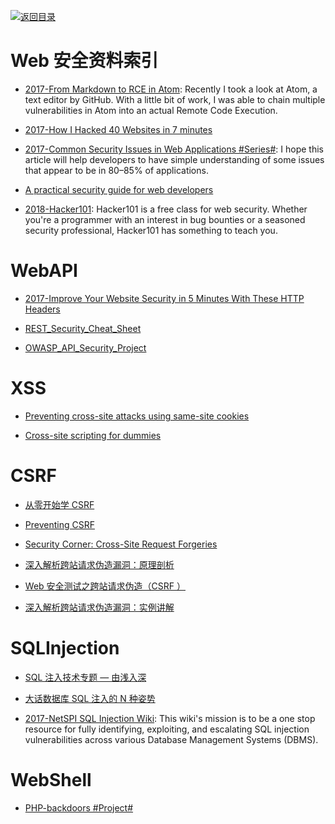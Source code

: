 [![返回目录](https://parg.co/UGo)](https://parg.co/b4z)

# Web 安全资料索引

* [2017-From Markdown to RCE in Atom](https://statuscode.ch/2017/11/from-markdown-to-rce-in-atom/): Recently I took a look at Atom, a text editor by GitHub. With a little bit of work, I was able to chain multiple vulnerabilities in Atom into an actual Remote Code Execution.

* [2017-How I Hacked 40 Websites in 7 minutes](https://parg.co/U5b)

* [2017-Common Security Issues in Web Applications #Series#](https://parg.co/Uu9): I hope this article will help developers to have simple understanding of some issues that appear to be in 80–85% of applications.

- [A practical security guide for web developers](https://github.com/FallibleInc/security-guide-for-developers)

- [2018-Hacker101](https://github.com/Hacker0x01/hacker101): Hacker101 is a free class for web security. Whether you're a programmer with an interest in bug bounties or a seasoned security professional, Hacker101 has something to teach you.

# WebAPI

* [2017-Improve Your Website Security in 5 Minutes With These HTTP Headers](https://parg.co/Upz)

- [REST_Security_Cheat_Sheet](https://www.owasp.org/index.php/REST_Security_Cheat_Sheet)

- [OWASP_API_Security_Project](https://www.owasp.org/index.php/OWASP_API_Security_Project)

# XSS

* [Preventing cross-site attacks using same-site cookies](https://parg.co/bs5)

- [Cross-site scripting for dummies](https://hackernoon.com/cross-site-scripting-for-dummies-be30f76fad09#.6yvkvry4s)

# CSRF

* [从零开始学 CSRF](http://www.freebuf.com/articles/web/55965.html)

* [Preventing CSRF](http://www.playhack.net/view.php?id=31)

* [Security Corner: Cross-Site Request Forgeries](http://shiflett.org/articles/cross-site-request-forgeries)

* [深入解析跨站请求伪造漏洞：原理剖析](http://netsecurity.51cto.com/art/200812/102951.htm)

* [ Web 安全测试之跨站请求伪造（CSRF ）](http://netsecurity.51cto.com/art/200811/97281.htm)

* [深入解析跨站请求伪造漏洞：实例讲解](http://netsecurity.51cto.com/art/200812/102925.htm)

# SQLInjection

* [SQL 注入技术专题 — 由浅入深](http://www.tuicool.com/articles/fAF363)

* [大话数据库 SQL 注入的 N 种姿势](http://www.freebuf.com/articles/web/98119.html)

- [2017-NetSPI SQL Injection Wiki](https://sqlwiki.netspi.com/): This wiki's mission is to be a one stop resource for fully identifying, exploiting, and escalating SQL injection vulnerabilities across various Database Management Systems (DBMS).

# WebShell

* [PHP-backdoors #Project#](https://github.com/bartblaze/PHP-backdoors)
